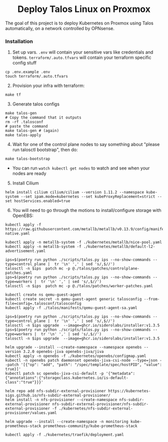 <center>

# Deploy Talos Linux on Proxmox

</center>

The goal of this project is to deploy Kubernetes on Proxmox using Talos automatically, on a network controlled by OPNsense.

### Installation

1. Set up vars. `.env` will contain your sensitive vars like credentials and tokens. `terraform/.auto.tfvars` will contain your terraform specific config stuff

```
cp .env.example .env
touch terraform/.auto.tfvars
```

2. Provision your infra with terraform:

```
make tf
```

3. Generate talos configs

```
make talos-gen
# Copy the command that it outputs
rm -rf .talosconf
# paste the command
make talos-gen # (again)
make talos-apply
```

4. Wait for one of the control plane nodes to say something about "please run talosctl bootstrap", then do:

```
make talos-bootstrap
```

  - You can run `watch kubectl get nodes` to watch and see when your nodes are ready

5. Install Cilium

```
helm install cilium cilium/cilium --version 1.11.2 --namespace kube-system --set ipam.mode=kubernetes --set kubeProxyReplacement=strict --set hostServices.enabled=true
```

6. You will need to go through the motions to install/configure storage with OpenEBS:

```
kubectl apply -f https://raw.githubusercontent.com/metallb/metallb/v0.13.9/config/manifests/metallb-native.yaml

kubectl apply -n metallb-system -f ./kubernetes/metallb/nice-pool.yaml
kubectl apply -n metallb-system -f ./kubernetes/metallb/default-l2-advertisement.yaml

ips=$(poetry run python ./scripts/talos.py ips --no-show-commands --type=control_plane |  tr '\n' ',' | sed 's/,$//')
talosctl -n $ips  patch mc -p @./talos/patches/controlplane-patches.yaml
ips=$(poetry run python ./scripts/talos.py ips --no-show-commands --type=workers |  tr '\n' ',' | sed 's/,$//')
talosctl -n $ips  patch mc -p @./talos/patches/worker-patches.yaml

kubectl create ns qemu-guest-agent
kubectl create secret -n qemu-guest-agent generic talosconfig --from-file=config=.talosconf/talosconfig
kubectl apply -f ./talos/manifests/qemu-guest-agent-sa.yaml

ips=$(poetry run python ./scripts/talos.py ips --no-show-commands --type=control_plane |  tr '\n' ',' | sed 's/,$//')
talosctl -n $ips upgrade  --image=ghcr.io/siderolabs/installer:v1.3.5
ips=$(poetry run python ./scripts/talos.py ips --no-show-commands --type=workers |  tr '\n' ',' | sed 's/,$//')
talosctl -n $ips upgrade  --image=ghcr.io/siderolabs/installer:v1.3.5

helm upgrade --install --create-namespace --namespace openebs --version 3.2.0 openebs-jiva openebs-jiva/jiva
kubectl apply -n openebs -f ./kubernetes/openebs/configmap.yaml
kubectl -n openebs patch daemonset openebs-jiva-csi-node --type=json --patch '[{"op": "add", "path": "/spec/template/spec/hostPID", "value": true}]'
kubectl patch sc openebs-jiva-csi-default -p '{"metadata": {"annotations":{"storageclass.kubernetes.io/is-default-class":"true"}}}'

helm repo add nfs-subdir-external-provisioner https://kubernetes-sigs.github.io/nfs-subdir-external-provisioner/
helm install -n nfs-provisioner --create-namespace nfs-subdir-external-provisioner nfs-subdir-external-provisioner/nfs-subdir-external-provisioner -f ./kubernetes/nfs-subdir-external-provisioner/values.yaml

helm upgrade --install --create-namespace -n monitoring kube-prometheus-stack prometheus-community/kube-prometheus-stack

kubectl apply -f ./kubernetes/traefik/deployment.yaml
```


